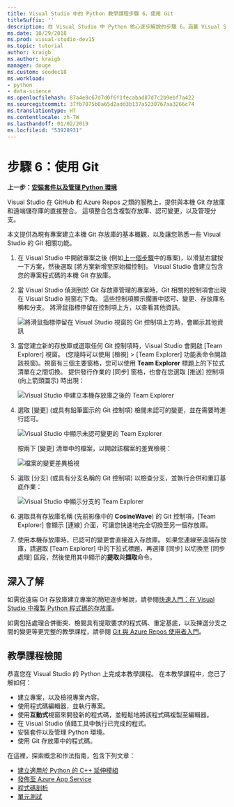 ```yaml
---
title: Visual Studio 中的 Python 教學課程步驟 6，使用 Git
titleSuffix: ''
description: 在 Visual Studio 中 Python 核心逐步解說的步驟 6，涵蓋 Visual Studio 的 Git 相關功能。
ms.date: 10/29/2018
ms.prod: visual-studio-dev15
ms.topic: tutorial
author: kraigb
ms.author: kraigb
manager: douge
ms.custom: seodec18
ms.workload:
- python
- data-science
ms.openlocfilehash: 87a4e8c67d7d0f6f1fecabad87d7c2b9ebf7a422
ms.sourcegitcommit: 37fb7075b0a65d2add3b137a5230767aa3266c74
ms.translationtype: HT
ms.contentlocale: zh-TW
ms.lasthandoff: 01/02/2019
ms.locfileid: "53928931"
---
```

# <a name="step-6-work-with-git"></a>步驟 6：使用 Git

**上一步：[安裝套件以及管理 Python 環境](tutorial-working-with-python-in-visual-studio-step-05-installing-packages.md)**

Visual Studio 在 GitHub 和 Azure Repos 之類的服務上，提供與本機 Git 存放庫和遠端儲存庫的直接整合。 這項整合包含複製存放庫、認可變更，以及管理分支。

本文提供為現有專案建立本機 Git 存放庫的基本概觀，以及讓您熟悉一些 Visual Studio 的 Git 相關功能。

1. 在 Visual Studio 中開啟專案之後 (例如[上一個步驟](tutorial-working-with-python-in-visual-studio-step-05-installing-packages.md)中的專案)，以滑鼠右鍵按一下方案，然後選取 [將方案新增至原始檔控制]。 Visual Studio 會建立包含您的專案程式碼的本機 Git 存放庫。

1. 當 Visual Studio 偵測到於 Git 存放庫管理的專案時，Git 相關的控制項會出現在 Visual Studio 視窗右下角。 這些控制項顯示擱置中認可、變更、存放庫名稱和分支。 將滑鼠指標停留在控制項上方，以查看其他資訊。

    ![將滑鼠指標停留在 Visual Studio 視窗的 Git 控制項上方時，會顯示其他資訊](media/working-with-git-01.png)

1. 當您建立新的存放庫或選取任何 Git 控制項時，Visual Studio 會開啟 [Team Explorer] 視窗。 (您隨時可以使用 [檢視] > [Team Explorer] 功能表命令開啟該視窗)。視窗有三個主要窗格，您可以使用 **Team Explorer** 標題上的下拉式清單在之間切換。 提供發行作業的 [同步] 窗格，也會在您選取 [推送] 控制項 (向上箭頭圖示) 時出現：

    ![Visual Studio 中建立本機存放庫之後的 Team Explorer](media/working-with-git-02.png)

1. 選取 [變更] (或具有鉛筆圖示的 Git 控制項) 檢閱未認可的變更，並在需要時進行認可。

    ![Visual Studio 中顯示未認可變更的 Team Explorer](media/working-with-git-03.png)

    按兩下 [變更] 清單中的檔案，以開啟該檔案的差異檢視：

    ![檔案的變更差異檢視](media/working-with-git-05.png)

1. 選取 [分支] (或具有分支名稱的 Git 控制項) 以檢查分支，並執行合併和重訂基底作業：

    ![Visual Studio 中顯示分支的 Team Explorer](media/working-with-git-04.png)

1. 選取具有存放庫名稱 (先前影像中的 **CosineWave**) 的 Git 控制項，[Team Explorer] 會顯示 [連線] 介面，可讓您快速地完全切換至另一個存放庫。

1. 使用本機存放庫時，已認可的變更會直接進入存放庫。 如果您連線至遠端存放庫，請選取 [Team Explorer] 中的下拉式標題，再選擇 [同步] 以切換至 [同步處理] 區段，然後使用其中顯示的**提取**與**擷取**命令。

## <a name="go-deeper"></a>深入了解

如需從遠端 Git 存放庫建立專案的簡短逐步解說，請參閱[快速入門：在 Visual Studio 中複製 Python 程式碼的存放庫](quickstart-03-python-in-visual-studio-project-from-repository.md)。

如需包括處理合併衝突、檢閱具有提取要求的程式碼、重定基底，以及揀選分支之間的變更等更完整的教學課程，請參閱 [Git 與 Azure Repos 使用者入門](/azure/devops/repos/git/gitquickstart?toc=/visualstudio/version-control/toc.json&bc=/azure/devops/repos/git/breadcrumb/vc/toc.json&view=vsts&tabs=visual-studio)。

## <a name="tutorial-review"></a>教學課程檢閱

恭喜您在 Visual Studio 的 Python 上完成本教學課程。 在本教學課程中，您已了解如何：

- 建立專案，以及檢視專案內容。
- 使用程式碼編輯器，並執行專案。
- 使用**互動式**視窗來開發新的程式碼，並輕鬆地將該程式碼複製至編輯器。
- 在 Visual Studio 偵錯工具中執行已完成的程式。
- 安裝套件以及管理 Python 環境。
- 使用 Git 存放庫中的程式碼。

在這裡，探索概念和作法指南，包含下列文章：

- [建立適用於 Python 的 C++ 延伸模組](working-with-c-cpp-python-in-visual-studio.md)
- [發佈至 Azure App Service](publishing-python-web-applications-to-azure-from-visual-studio.md)
- [程式碼剖析](profiling-python-code-in-visual-studio.md)
- [單元測試](unit-testing-python-in-visual-studio.md)
